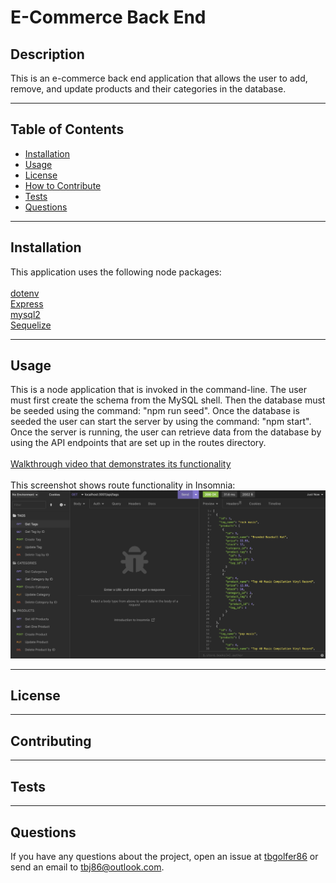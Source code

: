# E-Commerce Back End
  
  ## Description
  This is an e-commerce back end application that allows the user to add, remove, and update products and their categories in the database.

---

  ## Table of Contents  

  - [Installation](#installation)
  - [Usage](#usage)
  - [License](#license)
  - [How to Contribute](#contribute)
  - [Tests](#tests)
  - [Questions](#questions)

---

  ## Installation
  This application uses the following node packages:<br><br>
  [dotenv](https://www.npmjs.com/package/dotenv)<br>
  [Express](https://www.npmjs.com/package/express)<br>
  [mysql2](https://www.npmjs.com/package/mysql2)<br>
  [Sequelize](https://www.npmjs.com/package/sequelize)

---

  ## Usage
  This is a node application that is invoked in the command-line. The user must first create the schema from the MySQL shell. Then the database must be seeded using the command: "npm run seed". Once the database is seeded the user can start the server by using the command: "npm start". Once the server is running, the user can retrieve data from the database by using the API endpoints that are set up in the routes directory.<br><br>
  [Walkthrough video that demonstrates its functionality](https://1drv.ms/v/c/7afd0312d9c87570/EXB1yNkSA_0ggHrRNwAAAAABwj-ft9TUFBI5UM2lkC9Elg?e=QPdfEj)<br><br>
  This screenshot shows route functionality in Insomnia:<br>
  ![alt text](./assets/images/Screenshot%202023-03-08%20at%203.43.48%20PM.png)

---

  ## License
  
  
---

  ## Contributing
  

---

  ## Tests 
  

---

  ## Questions
  If you have any questions about the project, open an issue at [tbgolfer86](https://www.github.com/tbgolfer86) or send an email to tbj86@outlook.com.

